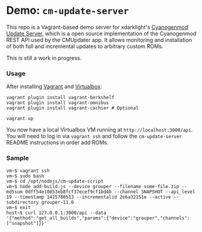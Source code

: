 # Demo: `cm-update-server`

This repo is a Vagrant-based demo server for xdarklight's [Cyanogenmod
Update Server](https://github.com/xdarklight/cm-update-server), which is
a open source implementation of the Cyanogenmod REST API used by the
CMUpdater app. It allows monitoring and installation of both full and
incremental updates to arbitrary custom ROMs.

This is still a work in progress.

### Usage

After installing [Vagrant](https://www.vagrantup.com/downloads) and
[Virtualbox](https://www.virtualbox.org/wiki/Downloads):

```
vagrant plugin install vagrant-berkshelf
vagrant plugin install vagrant-omnibus
vagrant plugin install vagrant-cachier # Optional

vagrant up
```

You now have a local Virtualbox VM running at
`http://localhost:3000/api`. You will need to log in via `vagrant ssh`
and follow the `cm-update-server` README instructions in order add ROMs.

### Sample

```
vm~$ vagrant ssh
vm~$ sudo bash
vm~$ cd /opt/nodejs/cm-update-script
vm~$ node add-build.js --device grouper --filename some-file.zip --md5sum 0dff54e10853eb8fcf37ecef9cf1bd4b --channel SNAPSHOT --api_level 19 --timestamp 1415780513 --incrementalid 2e6a32151e --active --subdirectory grouper-11.0
vm~$ exit
host~$ curl 127.0.0.1:3000/api --data '{"method":"get_all_builds","params":{"device":"grouper","channels":["snapshot"]}}'
```
